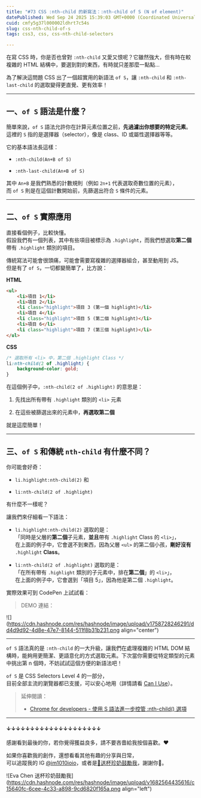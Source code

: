 ```yaml
---
title: "#73 CSS :nth-child 的新寫法：:nth-child of S (N of element)"
datePublished: Wed Sep 24 2025 15:39:03 GMT+0000 (Coordinated Universal Time)
cuid: cmfy5g37l000002ldhrt7c54s
slug: css-nth-child-of-s
tags: css3, css, css-nth-child-selectors

---
```


在寫 CSS 時，你是否也曾對 `:nth-child` 又愛又恨呢？它雖然強大，但有時在較複雜的 HTML 結構中，要選到對的東西，有時就只差那麼一點點…

為了解決這問題 CSS 出了一個超實用的新語法 `of S`，讓 `:nth-child` 和 `:nth-last-child` 的選取變得更直覺、更有效率！

---

## 一、`of S` 語法是什麼？

簡單來說，`of S` 語法允許你在計算元素位置之前，**先過濾出你想要的特定元素**。  
這裡的 `S` 指的是選擇器（selector），像是 class、ID 或屬性選擇器等等。

它的基本語法長這樣：

* `:nth-child(An+B of S)`
    
* `:nth-last-child(An+B of S)`
    

其中 `An+B` 是我們熟悉的計數規則（例如 `2n+1` 代表選取奇數位置的元素），  
而 `of S` 則是在這個計數開始前，先篩選出符合 `S` 條件的元素。

---

## **二、**`of S` 實際應用

直接看個例子，比較快懂。  
假設我們有一個列表，其中有些項目被標示為 `.highlight`，而我們想選取**第二個**帶有 `.highlight` 類別的項目。

傳統寫法可能會很頭痛，可能會需要寫複雜的選擇器組合，甚至動用到 JS。  
但是有了 `of S`，一切都變簡單了，比方說：

**HTML**

```html
<ul>
    <li>項目 1</li>
    <li>項目 2</li>
    <li class="highlight">項目 3 (第一個 highlight)</li>
    <li>項目 4</li>
    <li class="highlight">項目 5 (第二個 highlight)</li>
    <li>項目 6</li>
    <li class="highlight">項目 7 (第三個 highlight)</li>
</ul>
```

**CSS**

```css
/* 選取所有 <li> 中，第二個 .highlight Class */
li:nth-child(2 of .highlight) {
    background-color: gold;
}
```

在這個例子中，`:nth-child(2 of .highlight)` 的意思是：

1. 先找出所有帶有 `.highlight` 類別的 `<li>` 元素
    
2. 在這些被篩選出來的元素中，**再選取第二個**
    

就是這麼簡單！

---

## 三、`of S` 和傳統 `nth-child` 有什麼不同？

你可能會好奇：

* `li.highlight:nth-child(2)` 和
    
* `li:nth-child(2 of .highlight)`
    

有什麼不一樣呢？

讓我們來仔細看一下語法：

* `li.highlight:nth-child(2)` 選取的是：  
    「同時是父層的**第二個**子元素，**並且**帶有 `.highlight` Class 的 `<li>`」，  
    在上面的例子中，它會選不到東西，因為父層 `<ul>` 的第二個小孩，**剛好沒有** `.highlight` **Class**。
    
* `li:nth-child(2 of .highlight)` 選取的是：  
    「在所有帶有 `.highlight` 類別的子元素中，排在**第二個**」的 `<li>`」，  
    在上面的例子中，它會選到「項目 5」，因為他是第二個 `.highlight`。
    

實際效果可到 CodePen 上試試看：

> DEMO 連結：

![](https://cdn.hashnode.com/res/hashnode/image/upload/v1758728246291/dd4d9d92-4d8e-47e7-8144-511f8b31b231.png align="center")

---

`of S` 語法真的是 `:nth-child` 的一大升級，讓我們在處理複雜的 HTML DOM 結構時，能夠用更簡潔、更語意化的方式選取元素。下次當你需要從特定類型的元素中挑出第 n 個時，不妨試試這個方便的新語法吧！

`of S` 是 CSS Selectors Level 4 的一部分，  
目前全部主流的瀏覽器都已支援，可以安心地用（詳情請看 [Can I Use](https://caniuse.com/css-nth-child-of)）。

> 延伸閱讀：
> 
> * [Chrome for developers - 使用 S 語法進一步控管 :nth-child() 選項](https://developer.chrome.com/docs/css-ui/css-nth-child-of-s?hl=zh-tw)
>     

---

#### ↓↓↓↓↓↓↓↓↓↓↓↓↓↓↓↓↓↓↓↓

感謝看到最後的你，若你覺得獲益良多，請不要吝嗇給我按個喜歡。❤️

如果你喜歡我的創作，還想看看其他有趣的分享與日常，  
可以追蹤我的 IG [@im1010ioio](https://www.instagram.com/im1010ioio/)，或者是[🧋送杯珍奶鼓勵我](https://im1010ioio.bobaboba.me/)，謝謝你🥰。

![Eva Chen 送杯珍奶鼓勵我](https://cdn.hashnode.com/res/hashnode/image/upload/v1682564435616/c15640fc-6cee-4c33-a898-9cd6820f165a.png align="left")
